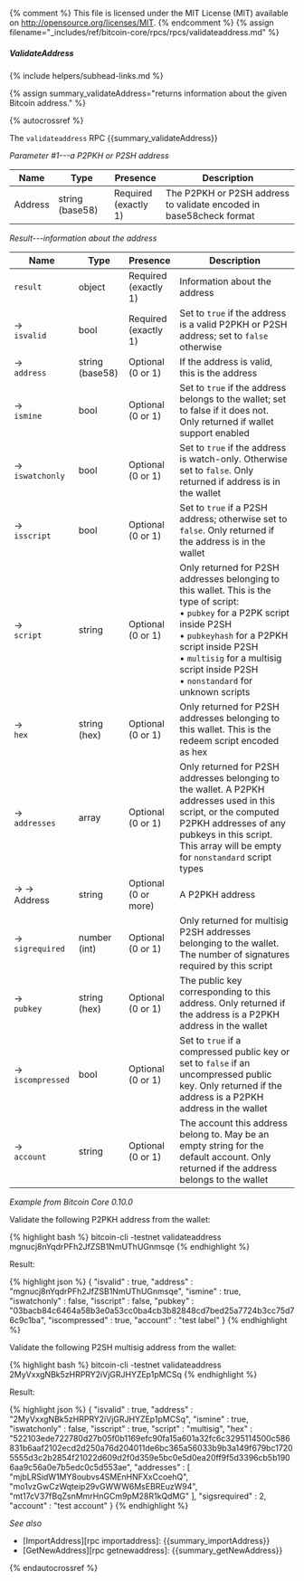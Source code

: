 {% comment %}
This file is licensed under the MIT License (MIT) available on
http://opensource.org/licenses/MIT.
{% endcomment %}
{% assign filename="_includes/ref/bitcoin-core/rpcs/rpcs/validateaddress.md" %}

##### ValidateAddress
{% include helpers/subhead-links.md %}

{% assign summary_validateAddress="returns information about the given Bitcoin address." %}

{% autocrossref %}

The `validateaddress` RPC {{summary_validateAddress}}

*Parameter #1---a P2PKH or P2SH address*

| Name               | Type            | Presence                    | Description
|--------------------|-----------------|-----------------------------|----------------
| Address            | string (base58) | Required<br>(exactly 1) | The P2PKH or P2SH address to validate encoded in base58check format

*Result---information about the address*

| Name                | Type            | Presence                    | Description
|---------------------|-----------------|-----------------------------|----------------
| `result`            | object          | Required<br>(exactly 1)     | Information about the address
| →<br>`isvalid`      | bool            | Required<br>(exactly 1)     | Set to `true` if the address is a valid P2PKH or P2SH address; set to `false` otherwise
| →<br>`address`      | string (base58) | Optional<br>(0 or 1)   | If the address is valid, this is the address <!--TODO: figure out in what cases this might be different from the address provided in the parameter -->
| →<br>`ismine`       | bool            | Optional<br>(0 or 1)        | Set to `true` if the address belongs to the wallet; set to false if it does not.  Only returned if wallet support enabled
| →<br>`iswatchonly`  | bool            | Optional<br>(0 or 1)        | Set to `true` if the address is watch-only.  Otherwise set to `false`.  Only returned if address is in the wallet
| →<br>`isscript`     | bool            | Optional<br>(0 or 1)        | Set to `true` if a P2SH address; otherwise set to `false`.  Only returned if the address is in the wallet
| →<br>`script`       | string          | Optional<br>(0 or 1)        | Only returned for P2SH addresses belonging to this wallet. This is the type of script:<br>• `pubkey` for a P2PK script inside P2SH<br>• `pubkeyhash` for a P2PKH script inside P2SH<br>• `multisig` for a multisig script inside P2SH<br>• `nonstandard` for unknown scripts
| →<br>`hex`          | string (hex)    | Optional<br>(0 or 1)        | Only returned for P2SH addresses belonging to this wallet.  This is the redeem script encoded as hex
| →<br>`addresses`    | array           | Optional<br>(0 or 1)        | Only returned for P2SH addresses belonging to the wallet.  A P2PKH addresses used in this script, or the computed P2PKH addresses of any pubkeys in this script.  This array will be empty for `nonstandard` script types
| → →<br>Address      | string          | Optional<br>(0 or more)     | A P2PKH address
| →<br>`sigrequired`  | number (int)    | Optional<br>(0 or 1)        | Only returned for multisig P2SH addresses belonging to the wallet.  The number of signatures required by this script
| →<br>`pubkey`       | string (hex)    | Optional<br>(0 or 1)        | The public key corresponding to this address.  Only returned if the address is a P2PKH address in the wallet
| →<br>`iscompressed` | bool            | Optional<br>(0 or 1)        | Set to `true` if a compressed public key or set to `false` if an uncompressed public key.  Only returned if the address is a P2PKH address in the wallet
| →<br>`account`      | string          | Optional<br>(0 or 1)        | The account this address belong to.  May be an empty string for the default account.  Only returned if the address belongs to the wallet

*Example from Bitcoin Core 0.10.0*

Validate the following P2PKH address from the wallet:

{% highlight bash %}
bitcoin-cli -testnet validateaddress mgnucj8nYqdrPFh2JfZSB1NmUThUGnmsqe
{% endhighlight %}

Result:

{% highlight json %}
{
    "isvalid" : true,
    "address" : "mgnucj8nYqdrPFh2JfZSB1NmUThUGnmsqe",
    "ismine" : true,
    "iswatchonly" : false,
    "isscript" : false,
    "pubkey" : "03bacb84c6464a58b3e0a53cc0ba4cb3b82848cd7bed25a7724b3cc75d76c9c1ba",
    "iscompressed" : true,
    "account" : "test label"
}
{% endhighlight %}

Validate the following P2SH multisig address from the wallet:

{% highlight bash %}
bitcoin-cli -testnet validateaddress 2MyVxxgNBk5zHRPRY2iVjGRJHYZEp1pMCSq
{% endhighlight %}

Result:

{% highlight json %}
{
    "isvalid" : true,
    "address" : "2MyVxxgNBk5zHRPRY2iVjGRJHYZEp1pMCSq",
    "ismine" : true,
    "iswatchonly" : false,
    "isscript" : true,
    "script" : "multisig",
    "hex" : "522103ede722780d27b05f0b1169efc90fa15a601a32fc6c3295114500c586831b6aaf2102ecd2d250a76d204011de6bc365a56033b9b3a149f679bc17205555d3c2b2854f21022d609d2f0d359e5bc0e5d0ea20ff9f5d3396cb5b1906aa9c56a0e7b5edc0c5d553ae",
    "addresses" : [
        "mjbLRSidW1MY8oubvs4SMEnHNFXxCcoehQ",
        "mo1vzGwCzWqteip29vGWWW6MsEBREuzW94",
        "mt17cV37fBqZsnMmrHnGCm9pM28R1kQdMG"
    ],
    "sigsrequired" : 2,
    "account" : "test account"
}
{% endhighlight %}

*See also*

* [ImportAddress][rpc importaddress]: {{summary_importAddress}}
* [GetNewAddress][rpc getnewaddress]: {{summary_getNewAddress}}

{% endautocrossref %}

